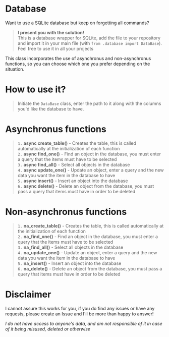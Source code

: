 # Database

Want to use a SQLite database but keep on forgetting all commands? 
> **I present you with the solution!** \
> This is a database wrapper for SQLite, add the file to your repository and import it in your main file (with `from .database import DataBase`). Feel free to use it in all your projects

This class incorporates the use of asynchronus and non-asynchronus functions, so you can choose which one you prefer depending on the situation.

# How to use it?

> Initiate the `DataBase` class, enter the path to it along with the columns you'd like the database to have.

# Asynchronus functions
> `1.` **async create_table()** - Creates the table, this is called automatically at the initialization of each function \
> `2.` **async find_one()** - Find an object in the database, you must enter a query that the items must have to be selected \
> `3.` **async find_all()** - Select all objects in the database \
> `4.` **async update_one()** - Update an object, enter a query and the new data you want the item in the database to have \
> `5.` **async insert()** - Insert an object into the database \
> `6.` **async delete()** - Delete an object from the database, you must pass a query that items must have in order to be deleted

# Non-asynchronus functions
> `1.` **na_create_table()** - Creates the table, this is called automatically at the initialization of each function \
> `2.` **na_find_one()** - Find an object in the database, you must enter a query that the items must have to be selected \
> `3.` **na_find_all()** - Select all objects in the database \
> `4.` **na_update_one()** - Update an object, enter a query and the new data you want the item in the database to have \
> `5.` **na_insert()** - Insert an object into the database \
> `6.` **na_delete()** - Delete an object from the database, you must pass a query that items must have in order to be deleted

# Disclaimer

I cannot assure this works for you, if you do find any issues or have any requests, please create an Issue and I'll be more than happy to answer!

*I do not have access to anyone's data, and am not responsible of it in case of it being misused, deleted or otherwise*
